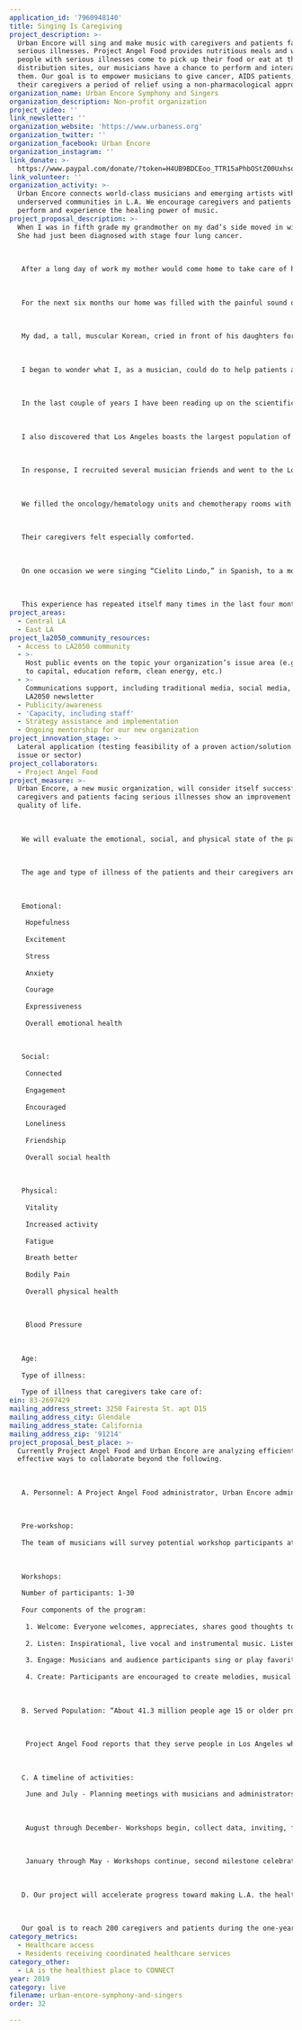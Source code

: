 ```yaml
---
application_id: '7960948140'
title: Singing Is Caregiving
project_description: >-
  Urban Encore will sing and make music with caregivers and patients facing
  serious illnesses. Project Angel Food provides nutritious meals and when
  people with serious illnesses come to pick up their food or eat at the food
  distribution sites, our musicians have a chance to perform and interact with
  them. Our goal is to empower musicians to give cancer, AIDS patients, and
  their caregivers a period of relief using a non-pharmacological approach.
organization_name: Urban Encore Symphony and Singers
organization_description: Non-profit organization
project_video: ''
link_newsletter: ''
organization_website: 'https://www.urbaness.org'
organization_twitter: ''
organization_facebook: Urban Encore
organization_instagram: ''
link_donate: >-
  https://www.paypal.com/donate/?token=H4UB9BDCEoo_TTR15aPhbOStZ00UxhsoE_BHLQX2G8N3AOT-ifhQNsbnOUXDABBsH17yI0&country.x=US&locale.x=US
link_volunteer: ''
organization_activity: >-
  Urban Encore connects world-class musicians and emerging artists with
  underserved communities in L.A. We encourage caregivers and patients to
  perform and experience the healing power of music.
project_proposal_description: >-
  When I was in fifth grade my grandmother on my dad’s side moved in with us.
  She had just been diagnosed with stage four lung cancer.
   
   
   
   After a long day of work my mother would come home to take care of her needs with kindness. She cooked food that grandma could easily digest. My mother's heart was full of empathy and she never spoke a word of complaint.
   
   
   
   For the next six months our home was filled with the painful sound of agony, severe coughing, and spitting. My chubby grandmother turned into wrinkled skin and bones. One morning she passed away in her sleep. I was young but the pain was real.
   
   
   
   My dad, a tall, muscular Korean, cried in front of his daughters for the first time.
   
   
   
   I began to wonder what I, as a musician, could do to help patients and their caregivers after other people were affected by serious illnesses. 
   
   
   
   In the last couple of years I have been reading up on the scientific discoveries surrounding the benefits of interactive group singing among cancer patients and their caregivers. Most of the studies on this topic found that stress hormones were significantly reduced, and immune systems were boosted after just 30 minutes to an hour of interactive group singing. 
   
   
   
   I also discovered that Los Angeles boasts the largest population of musicians and artists in the United States. However, like most of the U.S., it does not have a cancer support choir.
   
   
   
   In response, I recruited several musician friends and went to the Los Angeles County hospital in October of 2018. 
   
   
   
   We filled the oncology/hematology units and chemotherapy rooms with music and made them forget about their suffering. Every time we went people felt better. 
   
   
   
   Their caregivers felt especially comforted. 
   
   
   
   On one occasion we were singing “Cielito Lindo,” in Spanish, to a mother who had terminal cancer and her daughter who was taking care of her. They began smiling and humming with us until we sang the line “Canta y no llores,” which means “Sing and don’t cry.” At that point the caregiving daughter burst into tears. When my friend and I looked at her, she opened her arms to us, and we tightly embraced each other.
   
   
   
   This experience has repeated itself many times in the last four months. As a result, we founded Urban Encore Symphony and Singers.
project_areas:
  - Central LA
  - East LA
project_la2050_community_resources:
  - Access to LA2050 community
  - >-
    Host public events on the topic your organization’s issue area (e.g. access
    to capital, education reform, clean energy, etc.) 
  - >-
    Communications support, including traditional media, social media, and
    LA2050 newsletter
  - Publicity/awareness
  - 'Capacity, including staff'
  - Strategy assistance and implementation
  - Ongoing mentorship for our new organization
project_innovation_stage: >-
  Lateral application (testing feasibility of a proven action/solution to a new
  issue or sector)
project_collaborators:
  - Project Angel Food
project_measure: >-
  Urban Encore, a new music organization, will consider itself successful if
  caregivers and patients facing serious illnesses show an improvement in their
  quality of life.
   
   
   
   We will evaluate the emotional, social, and physical state of the participants before and after the workshops for each of the 10 weeks during a ten-month period. If we see overall improvement among the participants we will consider our project a success. Additionally, we will use the information we gather as a benchmark for further projects that will involve improved changes to our workshop.
   
   
   
   The age and type of illness of the patients and their caregivers are purposefully placed at the end of the survey in order for these to not affect their answers. Blood pressure will be measured and recorded. Below is a sketch of what the survey will look like. Participants will rank their experience of each category on a scale of 0-10.
   
   
   
   Emotional: 
   
    Hopefulness
   
    Excitement
   
    Stress
   
    Anxiety
   
    Courage
   
    Expressiveness 
   
    Overall emotional health
   
   
   
   Social:
   
    Connected
   
    Engagement 
   
    Encouraged
   
    Loneliness
   
    Friendship 
   
    Overall social health
   
   
   
   Physical:
   
    Vitality
   
    Increased activity 
   
    Fatigue 
   
    Breath better 
   
    Bodily Pain 
   
    Overall physical health
   
   
   
    Blood Pressure
   
   
   
   Age: 
   
   Type of illness:
   
   Type of illness that caregivers take care of:
ein: 83-2697429
mailing_address_street: 3250 Fairesta St. apt D15
mailing_address_city: Glendale
mailing_address_state: California
mailing_address_zip: '91214'
project_proposal_best_place: >-
  Currently Project Angel Food and Urban Encore are analyzing efficient and
  effective ways to collaborate beyond the following.
   
   
   
   A. Personnel: A Project Angel Food administrator, Urban Encore administrator, Urban Encore’s team of professional and emerging singers and instrumentalists.
   
   
   
   Pre-workshop: 
   
   The team of musicians will survey potential workshop participants at the food distribution site. The survey will collect information about preferred music. Musicians will then research, find, purchase, and learn the requested music.
   
   
   
   Workshops:
   
   Number of participants: 1-30
   
   Four components of the program: 
   
    1. Welcome: Everyone welcomes, appreciates, shares good thoughts to each of the participants 
   
    2. Listen: Inspirational, live vocal and instrumental music. Listeners are encouraged to write thoughts, lyrics, and poems to use later in the program.
   
    3. Engage: Musicians and audience participants sing or play favorite, familiar songs. 
   
    4. Create: Participants are encouraged to create melodies, musical gestures, and share what they wrote earlier. These compositions will be collected and made into 3-5 group compositions that will be featured during milestone celebrations. 
   
   
   
   B. Served Population: “About 41.3 million people age 15 or older provided unpaid eldercare during 2015 and 2016, according to the Bureau of Labor Statistics. As it stands, about a third of adults have taken on the role of caregiver, while 22 percent expect to in the future, the Northwestern Mutual study shows.” - CNBC
   
   
   
    Project Angel Food reports that they serve people in Los Angeles who cannot shop or cook their meals because of “Alzheimer’s disease, cancer, congestive heart failure, COPD, diabetes, end-stage renal disease, HIV/AIDS, stroke-cardiovascular accident and/or other serious diseases.”
   
   
   
   C. A timeline of activities: 
   
    June and July - Planning meetings with musicians and administrators, advertising, inviting, and surveying potential participants, preparing songbooks.
   
   
   
    August through December- Workshops begin, collect data, inviting, first milestone celebration to present collaborative works to invited close friends and family in December.
   
   
   
    January through May - Workshops continue, second milestone celebration in May.
   
   
   
   D. Our project will accelerate progress toward making L.A. the healthiest place to live by taking a non-pharmacological approach to emotional, social, and physical health. We will enhance the coordinated healthcare services that residents receive. Through this model, Los Angeles can become a leader in the movement to heal caregivers and their patients through music.
   
   
   
   Our goal is to reach 200 caregivers and patients during the one-year timeline. Currently, Project Angel Food serves an average of 30 clients per week at the Communal Meals location. We are also developing ways to invite the caregivers of Project Angel Food clients. The other potential organization serves an average of 50 clients per week.
category_metrics:
  - Healthcare access
  - Residents receiving coordinated healthcare services
category_other:
  - LA is the healthiest place to CONNECT
year: 2019
category: live
filename: urban-encore-symphony-and-singers
order: 32

---
```

